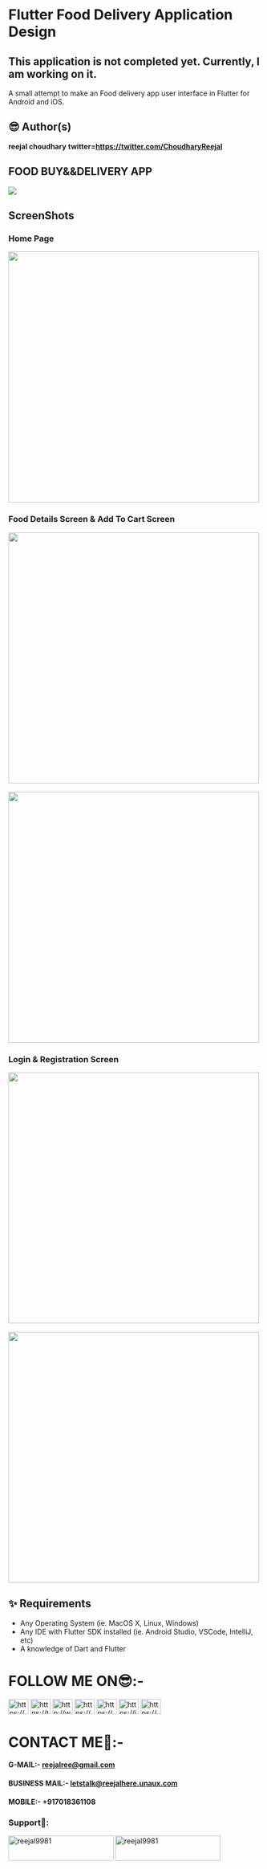 # Flutter Food Delivery Application Design

## This application is not completed yet. Currently, I am working on it. 
A small attempt to make an Food delivery app user interface in Flutter for Android and iOS.

## 😎 Author(s)
**reejal choudhary** **twitter=https://twitter.com/ChoudharyReejal**
## FOOD BUY&&DELIVERY APP
<img src="screens/full_ui.png"  />

## ScreenShots
### Home Page
<img src="screens/home_screen.jpg" height="500em" />

### Food Details Screen & Add To Cart Screen
<img src="screens/detail_screen.jpg" height="500em" /> &nbsp;&nbsp;&nbsp;&nbsp; <img src="screens/add_to_cart_screen.jpg" height="500em" />

### Login & Registration Screen
<img src="screens/login_screen.jpg" height="500em" />&nbsp;&nbsp;&nbsp;&nbsp; <img src="screens/signin_scren.jpg" height="500em" />

## ✨ Requirements
* Any Operating System (ie. MacOS X, Linux, Windows)
* Any IDE with Flutter SDK installed (ie.  Android Studio, VSCode, IntelliJ, etc)
* A  knowledge of Dart and Flutter
# FOLLOW ME ON😎:-
<p align="left">
<a href="https://dev.to/reejalchoudhary" target="blank"><img align="center" src="https://raw.githubusercontent.com/rahuldkjain/github-profile-readme-generator/master/src/images/icons/Social/devto.svg" alt="https://dev.to/reejalchoudhary" height="30" width="40" /></a>
<a href="https://twitter.com/choudharyreejal" target="blank"><img align="center" src="https://raw.githubusercontent.com/rahuldkjain/github-profile-readme-generator/master/src/images/icons/Social/twitter.svg" alt="https://twitter.com/choudharyreejal" height="30" width="40" /></a>
<a href="http://www.linkedin.com/in/reejal-choudhary-532386237" target="blank"><img align="center" src="https://raw.githubusercontent.com/rahuldkjain/github-profile-readme-generator/master/src/images/icons/Social/linked-in-alt.svg" alt="http://www.linkedin.com/in/reejal-choudhary-532386237" height="30" width="40" /></a>
<a href="https://stackoverflow.com/users/reejalchoudhary" target="blank"><img align="center" src="https://raw.githubusercontent.com/rahuldkjain/github-profile-readme-generator/master/src/images/icons/Social/stack-overflow.svg" alt="https://stackoverflow.com/users/reejalchoudhary" height="30" width="40" /></a>
<a href="https://www.facebook.com/profile.php?id=100070129835032" target="blank"><img align="center" src="https://raw.githubusercontent.com/rahuldkjain/github-profile-readme-generator/master/src/images/icons/Social/facebook.svg" alt="https://www.facebook.com/profile.php?id=100070129835032" height="30" width="40" /></a>
<a href="https://instagram.com/rexjll" target="blank"><img align="center" src="https://raw.githubusercontent.com/rahuldkjain/github-profile-readme-generator/master/src/images/icons/Social/instagram.svg" alt="https://instagram.com/rexjll" height="30" width="40" /></a>
<a href="https://www.behance.net/reejalchoudhary" target="blank"><img align="center" src="https://raw.githubusercontent.com/rahuldkjain/github-profile-readme-generator/master/src/images/icons/Social/behance.svg" alt="https://www.behance.net/reejalchoudhary" height="30" width="40" /></a>
</p>

# CONTACT ME📱:-
#### G-MAIL:- reejalree@gmail.com
#### BUSINESS MAIL:- letstalk@reejalhere.unaux.com
#### MOBILE:- +917018361108

<h3 align="left">Support🙏:</h3>
<p><a href="https://www.buymeacoffee.com/reejal9981"> <img align="left" src="https://cdn.buymeacoffee.com/buttons/v2/default-yellow.png" height="50" width="210" alt="reejal9981" /></a><a href="https://ko-fi.com/reejal9981"> <img align="left" src="https://cdn.ko-fi.com/cdn/kofi3.png?v=3" height="50" width="210" alt="reejal9981" /></a></p><br><br>



